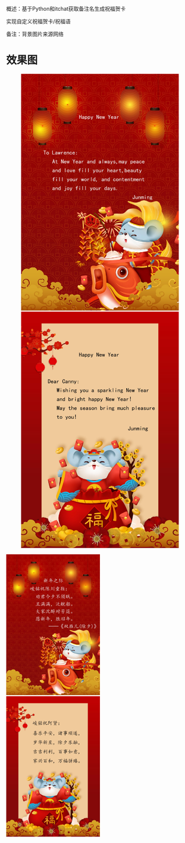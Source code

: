 概述：基于Python和itchat获取备注名生成祝福贺卡

<!--more-->

实现自定义祝福贺卡/祝福语

备注：背景图片来源网络

# 效果图

<figure class="half">
    <img src="/images/Lawrence.jpg">
	<img src="/images/Canny.jpg">
</figure>



<img src="/images/chen.jpg" width="50%"/>

<img src="/images/axian.jpg" width="50%"/>
